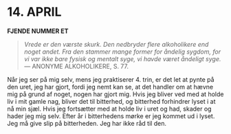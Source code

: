 # 14. APRIL

**FJENDE NUMMER ET**

> *Vrede er den værste skurk. Den nedbryder flere alkoholikere end noget andet. Fra den stammer mange former for åndelig sygdom, for vi var ikke bare fysisk og mentalt syge, vi havde været åndeligt syge.*
> — ANONYME ALKOHOLIKERE, S. 77.

Når jeg ser på mig selv, mens jeg praktiserer 4. trin, er det let at pynte på den uret, jeg har gjort, fordi jeg nemt kan se, at det handler om at hævne mig på grund af noget, nogen har gjort mig. Hvis jeg bliver ved med at holde liv i mit gamle nag, bliver det til bitterhed, og bitterhed forhindrer lyset i at nå min sjæl. Hvis jeg fortsætter med at holde liv i uret og had, skader og hader jeg mig selv. Efter år i bitterhedens mørke er jeg kommet ud i lyset. Jeg må give slip på bitterheden. Jeg har ikke råd til den.
